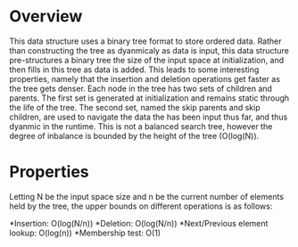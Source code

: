 # Overview

This data structure uses a binary tree format to store ordered data. Rather than constructing the
tree as dyanmicaly as data is input, this data structure pre-structures a binary tree the size of
the input space at initialization, and then fills in this tree as data is added. This leads to
some interesting properties, namely that the insertion and deletion operations get faster as the
tree gets denser. Each node in the tree has two sets of children and parents. The first set is
generated at initialization and remains static through the life of the tree. The second set, named
the skip parents and skip children, are used to navigate the data the has been input thus far, and
thus dyanmic in the runtime. This is not a balanced search tree, however the degree of inbalance
is bounded by the height of the tree (O(log(N)).

# Properties

Letting N be the input space size and n be the current number of elements held by the tree, the
upper bounds on different operations is as follows:

*Insertion: O(log(N/n))
*Deletion: O(log(N/n))
*Next/Previous element lookup: O(log(n))
*Membership test: O(1)
